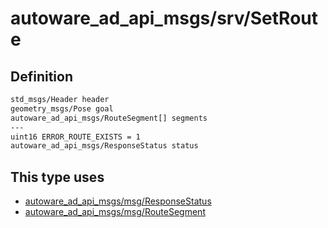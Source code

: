# autoware_ad_api_msgs/srv/SetRoute

## Definition

```txt
std_msgs/Header header
geometry_msgs/Pose goal
autoware_ad_api_msgs/RouteSegment[] segments
---
uint16 ERROR_ROUTE_EXISTS = 1
autoware_ad_api_msgs/ResponseStatus status
```

## This type uses

- [autoware_ad_api_msgs/msg/ResponseStatus](../../autoware_ad_api_msgs/msg/response_status.md)
- [autoware_ad_api_msgs/msg/RouteSegment](../../autoware_ad_api_msgs/msg/route_segment.md)
